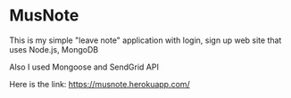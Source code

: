 # MusNote

This is my simple "leave note" application with login, sign up web site that uses Node.js, MongoDB

Also I used Mongoose and SendGrid API

Here is the link: https://musnote.herokuapp.com/
